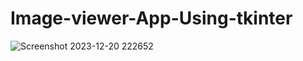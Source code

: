 # Image-viewer-App-Using-tkinter


![Screenshot 2023-12-20 222652](https://github.com/AayushiChauhan152/Image-viewer-App-Using-tkinter/assets/96294707/f067e2e8-ebe5-44fa-9658-91bfc03d84e9)
